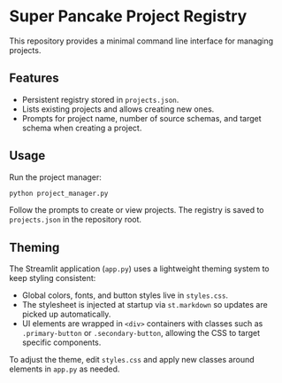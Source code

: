 # Super Pancake Project Registry

This repository provides a minimal command line interface for managing projects.

## Features
- Persistent registry stored in `projects.json`.
- Lists existing projects and allows creating new ones.
- Prompts for project name, number of source schemas, and target schema when creating a project.

## Usage
Run the project manager:

```bash
python project_manager.py
```

Follow the prompts to create or view projects. The registry is saved to `projects.json` in the repository root.

## Theming

The Streamlit application (`app.py`) uses a lightweight theming system to keep
styling consistent:

- Global colors, fonts, and button styles live in `styles.css`.
- The stylesheet is injected at startup via `st.markdown` so updates are picked
  up automatically.
- UI elements are wrapped in `<div>` containers with classes such as
  `.primary-button` or `.secondary-button`, allowing the CSS to target specific
  components.

To adjust the theme, edit `styles.css` and apply new classes around elements in
`app.py` as needed.
